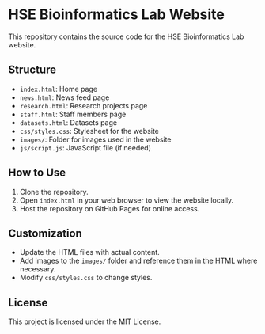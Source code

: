 # HSE Bioinformatics Lab Website

This repository contains the source code for the HSE Bioinformatics Lab website.

## Structure

- `index.html`: Home page
- `news.html`: News feed page
- `research.html`: Research projects page
- `staff.html`: Staff members page
- `datasets.html`: Datasets page
- `css/styles.css`: Stylesheet for the website
- `images/`: Folder for images used in the website
- `js/script.js`: JavaScript file (if needed)

## How to Use

1. Clone the repository.
2. Open `index.html` in your web browser to view the website locally.
3. Host the repository on GitHub Pages for online access.

## Customization

- Update the HTML files with actual content.
- Add images to the `images/` folder and reference them in the HTML where necessary.
- Modify `css/styles.css` to change styles.

## License

This project is licensed under the MIT License.
